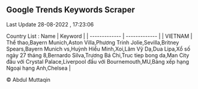 

## Google Trends Keywords Scraper 
 
Last Update 28-08-2022 , 17:23:06

Country List :
 Name  | Keyword |
| ------------- | ------------- |
| VIETNAM | Thể thao,Bayern Munich,Aston Villa,Phương Trinh Jolie,Sevilla,Britney Spears,Bayern Munich vs,Huỳnh Hiểu Minh,Xoi,Lâm Vỹ Dạ,Dua Lipa,Xổ số ngày 27 tháng 8,Bernardo Silva,Trương Bá Chi,Truc tiep bong da,Man City đấu với Crystal Palace,Liverpool đấu với Bournemouth,MU,Bảng xếp hạng Ngoại hạng Anh,Chelsea |



© Abdul Muttaqin 
